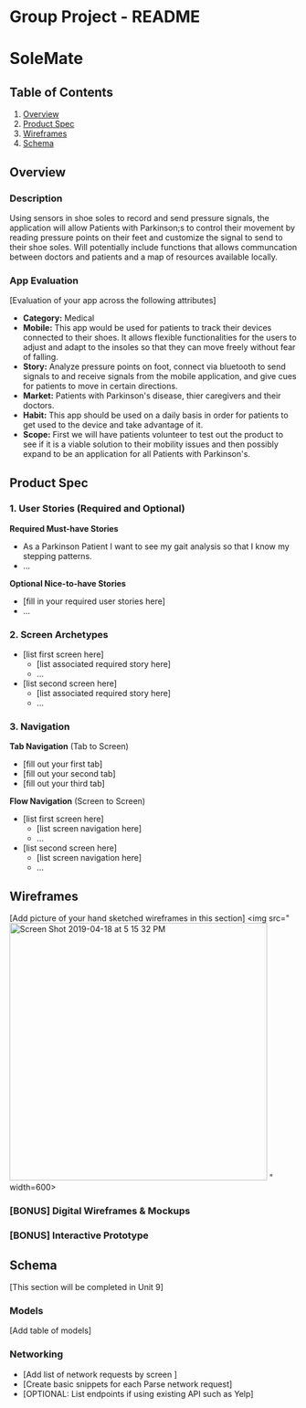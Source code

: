 Group Project - README
===

# SoleMate

## Table of Contents
1. [Overview](#Overview)
1. [Product Spec](#Product-Spec)
1. [Wireframes](#Wireframes)
2. [Schema](#Schema)

## Overview
### Description
Using sensors in shoe soles to record and send pressure signals, the application will allow Patients with Parkinson;s to control their movement by reading pressure points on their feet and customize the signal to send to their shoe soles. Will potentially include functions that allows communcation between doctors and patients and a map of resources available locally.

### App Evaluation
[Evaluation of your app across the following attributes]
- **Category:** Medical 
- **Mobile:** This app would be used for patients to track their devices connected to their shoes. It allows flexible functionalities for the users to adjust and adapt to the insoles so that they can move freely without fear of falling.
- **Story:** Analyze pressure points on foot, connect via bluetooth to send signals to and receive signals from the mobile application, and give cues for patients to move in certain directions.
- **Market:** Patients with Parkinson's disease, thier caregivers and their doctors. 
- **Habit:** This app should be used on a daily basis in order for patients to get used to the device and take advantage of it.
- **Scope:** First we will have patients volunteer to test out the product to see if it is a viable solution to their mobility issues and then possibly expand to be an application for all Patients with Parkinson's.

## Product Spec

### 1. User Stories (Required and Optional)

**Required Must-have Stories**

* As a Parkinson Patient I want to see my gait analysis so that I know my stepping patterns.
* ... 

**Optional Nice-to-have Stories**

* [fill in your required user stories here]
* ...

### 2. Screen Archetypes

* [list first screen here]
   * [list associated required story here]
   * ...
* [list second screen here]
   * [list associated required story here]
   * ...

### 3. Navigation

**Tab Navigation** (Tab to Screen)

* [fill out your first tab]
* [fill out your second tab]
* [fill out your third tab]

**Flow Navigation** (Screen to Screen)

* [list first screen here]
   * [list screen navigation here]
   * ...
* [list second screen here]
   * [list screen navigation here]
   * ...

## Wireframes
[Add picture of your hand sketched wireframes in this section]
<img src="<img width="451" alt="Screen Shot 2019-04-18 at 5 15 32 PM" src="https://user-images.githubusercontent.com/36114497/56398748-18ac2380-61ff-11e9-8af3-4f177c4e4ee6.png">
" width=600>

### [BONUS] Digital Wireframes & Mockups

### [BONUS] Interactive Prototype

## Schema 
[This section will be completed in Unit 9]
### Models
[Add table of models]
### Networking
- [Add list of network requests by screen ]
- [Create basic snippets for each Parse network request]
- [OPTIONAL: List endpoints if using existing API such as Yelp]

